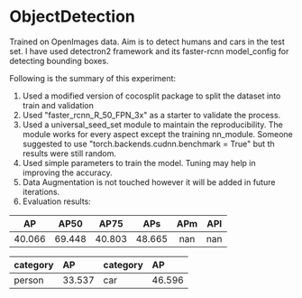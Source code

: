 # ObjectDetection

Trained on OpenImages data. Aim is to detect humans and cars in the test set. I have used detectron2 framework and its faster-rcnn model_config for detecting bounding boxes.

Following is the summary of this experiment:
1. Used a modified version of cocosplit package to split the dataset into train and validation
2. Used "faster_rcnn_R_50_FPN_3x" as a starter to validate the process.
3. Used a universal_seed_set module to maintain the reproducibility. The module works for every aspect except the training nn_module. Someone suggested to use "torch.backends.cudnn.benchmark = True" but th results were still random.
4. Used simple parameters to train the model. Tuning may help in improving the accuracy.
5. Data Augmentation is not touched however it will be added in future iterations.
6. Evaluation results:

|   AP   |  AP50  |  AP75  |  APs   |  APm  |  APl  |
|:------:|:------:|:------:|:------:|:-----:|:-----:|
| 40.066 | 69.448 | 40.803 | 48.665 |  nan  |  nan  |

| category   | AP     | category   | AP     |
|:-----------|:-------|:-----------|:-------|
| person     | 33.537 | car        | 46.596 |
